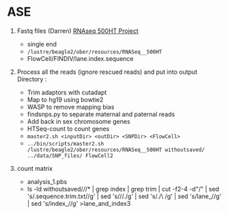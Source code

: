 # ASE


1. Fastq files (Darren) 
[RNAseq 500HT Project](https://oberlab-tk.uchicago.edu/wiki/Hutterites/RNAseq%20500HT%20Project)
   * single end
   * `/lustre/beagle2/ober/resources/RNASeq__500HT`
   * FlowCell/FINDIV/lane.index.sequence 
    
2. Process all the reads (ignore rescued reads) and put into output Directory : 
   * Trim adaptors with cutadapt
   * Map to hg19 using bowtie2
   * WASP to remove mapping bias
   * findsnps.py to separate maternal and paternal reads
   * Add back in sex chromosome genes
   * HTSeq-count to count genes
   * `master2.sh <inputDir> <outDir> <SNPDir> <FlowCell> `
   * `../bin/scripts/master2.sh /lustre/beagle2/ober/resources/RNASeq__500HT withoutsaved/ ../data/SNP_files/ FlowCell2`

3. count matrix
    * analysis_1.pbs
    * ls -ld withoutsaved/*/*/* | grep index | grep trim | cut -f2-4 -d"/"  | sed 's/\.sequence\.trim\.txt//g' | sed 's/\//\./g' | sed 's/\./\ /g' | sed 's/lane_//g' | sed 's/index_//g' >lane_and_index3


